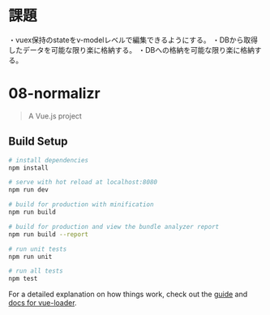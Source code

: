 # 課題
・vuex保持のstateをv-modelレベルで編集できるようにする。
・DBから取得したデータを可能な限り楽に格納する。
・DBへの格納を可能な限り楽に格納する。

# 08-normalizr

> A Vue.js project

## Build Setup

``` bash
# install dependencies
npm install

# serve with hot reload at localhost:8080
npm run dev

# build for production with minification
npm run build

# build for production and view the bundle analyzer report
npm run build --report

# run unit tests
npm run unit

# run all tests
npm test
```

For a detailed explanation on how things work, check out the [guide](http://vuejs-templates.github.io/webpack/) and [docs for vue-loader](http://vuejs.github.io/vue-loader).
